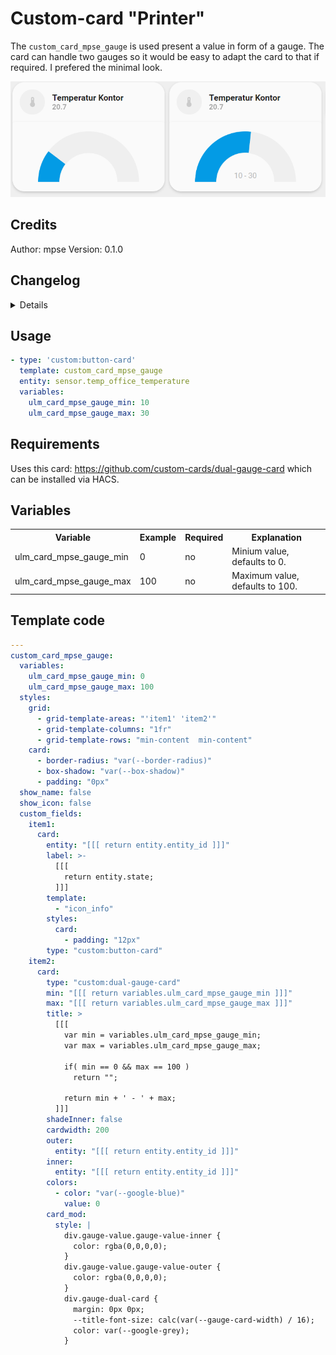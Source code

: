 # Custom-card "Printer"

The `custom_card_mpse_gauge` is used present a value in form of a gauge. The card can handle two gauges so it would be easy to adapt the card to that if required. I prefered the minimal look.

![Printer](./custom_gauge.png)

## Credits
Author: mpse
Version: 0.1.0

## Changelog
<details>
Initial release.
</details>

## Usage

```yaml
- type: 'custom:button-card'
  template: custom_card_mpse_gauge
  entity: sensor.temp_office_temperature
  variables:
    ulm_card_mpse_gauge_min: 10
    ulm_card_mpse_gauge_max: 30
```

## Requirements
Uses this card: https://github.com/custom-cards/dual-gauge-card which can be installed via HACS.
## Variables
<table>
<tr>
<th>Variable</th>
<th>Example</th>
<th>Required</th>
<th>Explanation</th>
</tr>
<tr>
<td>ulm_card_mpse_gauge_min</td>
<td>0</td>
<td>no</td>
<td>Minium value, defaults to 0.</td>
</tr>
<tr>
<td>ulm_card_mpse_gauge_max</td>
<td>100</td>
<td>no</td>
<td>Maximum value, defaults to 100.</td>
</tr>
</table>

## Template code

```yaml
---
custom_card_mpse_gauge:
  variables:
    ulm_card_mpse_gauge_min: 0
    ulm_card_mpse_gauge_max: 100
  styles:
    grid:
      - grid-template-areas: "'item1' 'item2'"
      - grid-template-columns: "1fr"
      - grid-template-rows: "min-content  min-content"
    card:
      - border-radius: "var(--border-radius)"
      - box-shadow: "var(--box-shadow)"
      - padding: "0px"
  show_name: false
  show_icon: false
  custom_fields:
    item1:
      card:
        entity: "[[[ return entity.entity_id ]]]"
        label: >-
          [[[
            return entity.state;
          ]]]
        template:
          - "icon_info"
        styles:
          card:
            - padding: "12px"
        type: "custom:button-card"
    item2:
      card:
        type: "custom:dual-gauge-card"
        min: "[[[ return variables.ulm_card_mpse_gauge_min ]]]"
        max: "[[[ return variables.ulm_card_mpse_gauge_max ]]]"
        title: >
          [[[
            var min = variables.ulm_card_mpse_gauge_min;
            var max = variables.ulm_card_mpse_gauge_max;

            if( min == 0 && max == 100 )
              return "";

            return min + ' - ' + max;
          ]]]
        shadeInner: false
        cardwidth: 200
        outer:
          entity: "[[[ return entity.entity_id ]]]"
        inner:
          entity: "[[[ return entity.entity_id ]]]"
        colors:
          - color: "var(--google-blue)"
            value: 0
        card_mod:
          style: |
            div.gauge-value.gauge-value-inner {
              color: rgba(0,0,0,0);
            }
            div.gauge-value.gauge-value-outer {
              color: rgba(0,0,0,0);
            }
            div.gauge-dual-card {
              margin: 0px 0px;
              --title-font-size: calc(var(--gauge-card-width) / 16);
              color: var(--google-grey);
            }
```
